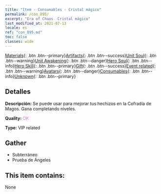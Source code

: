 ```yaml
---
title: "Item - Consumables - Cristal mágico"
permalink: /con_895/
excerpt: "Era of Chaos  Cristal mágico"
last_modified_at: 2021-07-13
locale: es
ref: "con_895.md"
toc: false
classes: wide
---
```

 [Materials](/ItemsES/){: .btn .btn--primary}[Artifacts](/ItemsES/Artifacts/){: .btn .btn--success}[Unit Soul](/ItemsES/UnitSoul/){: .btn .btn--warning}[Unit Awakening](/ItemsES/UnitAwakening/){: .btn .btn--danger}[Hero Soul](/ItemsES/HeroSoul/){: .btn .btn--info}[Hero Skill](/ItemsES/HeroSkill/){: .btn .btn--primary}[Gift](/ItemsES/Gift/){: .btn .btn--success}[Event related](/ItemsES/Events/){: .btn .btn--warning}[Avatars](/ItemsES/Avatars/){: .btn .btn--danger}[Consumables](/ItemsES/Consumables/){: .btn .btn--info}[Unknown](/ItemsES/Unknown/){: .btn .btn--primary}

## Detalles
 **Descripción:** Se puede usar para mejorar tus hechizos en la Cofradía de Magos. Gana completando niveles.

 **Quality:** <span style="color: #DA70D6">OK</span>

 **Type:** VIP related

## Gather

*    Subterráneo 
*    Prueba de Ángeles 

## This item contains:

  None

